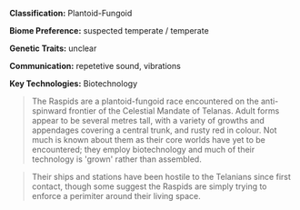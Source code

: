 **Classification:** Plantoid-Fungoid

**Biome Preference:** suspected temperate / temperate

**Genetic Traits:** unclear

**Communication:** repetetive sound, vibrations

**Key Technologies:** Biotechnology

> The Raspids are a plantoid-fungoid race encountered on the anti-spinward frontier of the Celestial Mandate of Telanas. Adult forms appear to be several metres tall, with a variety of growths and appendages covering a central trunk, and rusty red in colour. Not much is known about them as their core worlds have yet to be encountered; they employ biotechnology and much of their technology is 'grown' rather than assembled. 

> Their ships and stations have been hostile to the Telanians since first contact, though some suggest the Raspids are simply trying to enforce a perimiter around their living space. 
